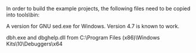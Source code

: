 In order to build the example projects, the following files need to be copied into tools\bin:

A version for GNU sed.exe for Windows. Version 4.7 is known to work.

dbh.exe and dbghelp.dll from C:\Program Files (x86)\Windows Kits\10\Debuggers\x64
